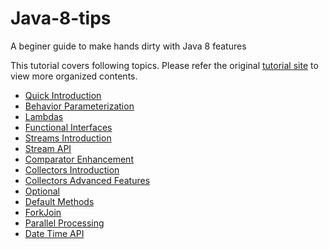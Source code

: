 # Java-8-tips
A beginer guide to make hands dirty with Java 8 features

This tutorial covers following topics. Please refer the original [tutorial site](http://java8tips.readthedocs.io/en/latest/) to view more organized contents.

- [Quick Introduction](./quickintro.rst)
- [Behavior Parameterization](./behaviorparam.rst)
- [Lambdas](./lambdas.rst)
- [Functional Interfaces](./funcinterfaces.rst)
- [Streams Introduction](./streams.rst)
- [Stream API](./streamsapi.rst)
- [Comparator Enhancement](./comparator.rst)
- [Collectors Introduction](./collectors.rst)
- [Collectors Advanced Features](./advcollectors.rst)
- [Optional](./optional.rst)
- [Default Methods](./default.rst)
- [ForkJoin](./forkjoin.rst)
- [Parallel Processing](./parallelization.rst)
- [Date Time API](./datetime.rst)
